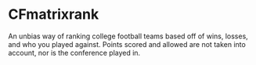 # CFmatrixrank
An unbias way of ranking college football teams based off of wins, losses, and who you played against.
Points scored and allowed are not taken into account, nor is the conference played in.
